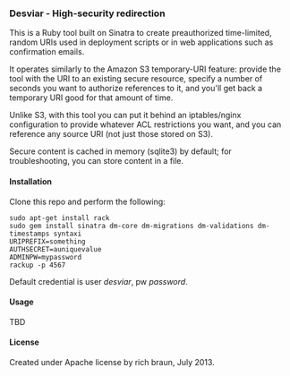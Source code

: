 ### Desviar - High-security redirection ###

This is a Ruby tool built on Sinatra to create preauthorized time-limited,
random URIs used in deployment scripts or in web applications such as
confirmation emails.

It operates similarly to the Amazon S3 temporary-URI feature:  provide
the tool with the URI to an existing secure resource, specify a number
of seconds you want to authorize references to it, and you'll get back
a temporary URI good for that amount of time.

Unlike S3, with this tool you can put it behind an iptables/nginx
configuration to provide whatever ACL restrictions you want, and you
can reference any source URI (not just those stored on S3).

Secure content is cached in memory (sqlite3) by default; for
troubleshooting, you can store content in a file.

#### Installation ####

Clone this repo and perform the following:

    sudo apt-get install rack
    sudo gem install sinatra dm-core dm-migrations dm-validations dm-timestamps syntaxi
    URIPREFIX=something
    AUTHSECRET=auniquevalue
    ADMINPW=mypassword
    rackup -p 4567

Default credential is user _desviar_, pw _password_.

#### Usage ####

TBD

#### License ####

Created under Apache license by rich braun, July 2013.
